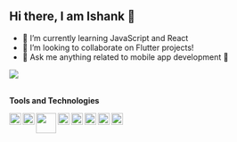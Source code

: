 ## Hi there, I am Ishank 👋

- 🌱 I’m currently learning JavaScript and React
- 👯 I’m looking to collaborate on Flutter projects!
- 💬 Ask me anything related to mobile app development 📱

  
<div align="start" style= "align-content":center>
  <img align="start" src="https://github-readme-stats.vercel.app/api?username=ishanknijhawan&include_all_commits=true&theme=gruvbox&show_icons=true" />
</div>

<br>

**Tools and Technologies**


<a>
  <img align="left" width="21px" src="https://user-images.githubusercontent.com/45118110/93001204-01d04480-f54b-11ea-8d0a-0af48d499fb2.png"/>
</a>
<a>
<a>
  <img align="left" width="21px" src="https://user-images.githubusercontent.com/45118110/92995478-af2e6280-f521-11ea-97e5-b2bfe1f2c877.png"/>
</a>
<a>
  <img align="left" width="36px" src="https://user-images.githubusercontent.com/45118110/92995654-e8b39d80-f522-11ea-89e6-92e88e36c183.png" />
</a>
<a>
  <img align="left" width="21px" src="https://user-images.githubusercontent.com/45118110/87975799-bf116380-cae9-11ea-8e1b-180f8b124c38.png" />
</a>
<a>
  <img align="left" width="21px" src="https://user-images.githubusercontent.com/45118110/92995510-f583c180-f521-11ea-9024-774b4b2d86ae.png" />
</a>
<a>
  <img align="left" width="21px" src="https://user-images.githubusercontent.com/45118110/87975822-c3d61780-cae9-11ea-8e3c-a7ee9de707d4.png" />
</a>
<a>
  <img align="left" width="21px" src="https://user-images.githubusercontent.com/45118110/93000527-adc36100-f546-11ea-9745-e337710defbc.png" />
</a>
<a>
  <img align="left" width="21px" src="https://user-images.githubusercontent.com/45118110/93000571-ed8a4880-f546-11ea-9eb1-f75e7de6699b.png" />
</a>
